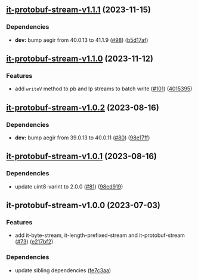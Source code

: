 ## [it-protobuf-stream-v1.1.1](https://github.com/achingbrain/it/compare/it-protobuf-stream-v1.1.0...it-protobuf-stream-v1.1.1) (2023-11-15)


### Dependencies

* **dev:** bump aegir from 40.0.13 to 41.1.9 ([#98](https://github.com/achingbrain/it/issues/98)) ([b5d17af](https://github.com/achingbrain/it/commit/b5d17af750dfa2191423dcf06f37b06e5a866ec8))

## [it-protobuf-stream-v1.1.0](https://github.com/achingbrain/it/compare/it-protobuf-stream-v1.0.2...it-protobuf-stream-v1.1.0) (2023-11-12)


### Features

* add `writeV` method to pb and lp streams to batch write ([#101](https://github.com/achingbrain/it/issues/101)) ([4015395](https://github.com/achingbrain/it/commit/40153954baf3816c553ae670935e81b8a0955009))

## [it-protobuf-stream-v1.0.2](https://github.com/achingbrain/it/compare/it-protobuf-stream-v1.0.1...it-protobuf-stream-v1.0.2) (2023-08-16)


### Dependencies

* **dev:** bump aegir from 39.0.13 to 40.0.11 ([#80](https://github.com/achingbrain/it/issues/80)) ([98e17ff](https://github.com/achingbrain/it/commit/98e17ff5f108fce177d98a56c201533a415623e4))

## [it-protobuf-stream-v1.0.1](https://github.com/achingbrain/it/compare/it-protobuf-stream-v1.0.0...it-protobuf-stream-v1.0.1) (2023-08-16)


### Dependencies

* update uint8-varint to 2.0.0 ([#81](https://github.com/achingbrain/it/issues/81)) ([98ed919](https://github.com/achingbrain/it/commit/98ed919d96116dcad58599791c268d6eebc04c87))

## it-protobuf-stream-v1.0.0 (2023-07-03)


### Features

* add it-byte-stream, it-length-prefixed-stream and it-protobuf-stream ([#73](https://github.com/achingbrain/it/issues/73)) ([e217bf2](https://github.com/achingbrain/it/commit/e217bf27f1dc1de3272f1273f47e71caa159783a))


### Dependencies

* update sibling dependencies ([fe7c3aa](https://github.com/achingbrain/it/commit/fe7c3aa23351e2ee58604e8e3baf88df4933b402))
